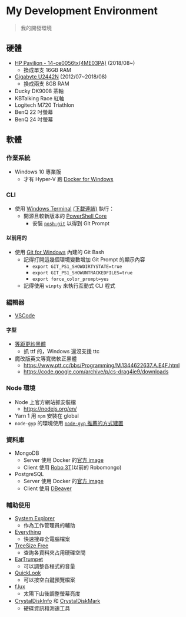 # My Development Environment

> 我的開發環境

## 硬體

- [HP Pavilion - 14-ce0056tx(4ME03PA)](https://support.hp.com/tw-zh/document/c06042793) (2018/08~)
  - 換成單支 16GB RAM
- [Gigabyte U2442N](https://www.gigabyte.com/tw/Laptop/U2442N#kf) (2012/07~2018/08)
  - 換成兩支 8GB RAM
- Ducky DK9008 茶軸
- KBTalking Race 紅軸
- Logitech M720 Triathlon
- BenQ 22 吋螢幕
- BenQ 24 吋螢幕

## 軟體

### 作業系統

- Windows 10 專業版
  - 才有 Hyper-V 跑 [Docker for Windows](https://docs.docker.com/docker-for-windows/install/)

### CLI

- 使用 [Windows Terminal](https://github.com/microsoft/terminal) [(下載連結)](https://www.microsoft.com/en-us/p/windows-terminal-preview/9n0dx20hk701) 執行：
  - 開源且較新版本的 [PowerShell Core](https://github.com/PowerShell/PowerShell)
    - 安裝 [`posh-git`](https://github.com/dahlbyk/posh-git) 以得到 Git Prompt

#### 以前用的

- 使用 [Git for Windows](https://git-scm.com/download/win) 內建的 Git Bash
  - 記得打開這幾個環境變數增加 Git Prompt 的顯示內容
    - `export GIT_PS1_SHOWDIRTYSTATE=true`
    - `export GIT_PS1_SHOWUNTRACKEDFILES=true`
    - `export force_color_prompt=yes`
  - 記得使用 `winpty` 來執行互動式 CLI 程式

### 編輯器

- [VSCode](https://code.visualstudio.com/)

#### 字型

- [等距更紗黑體](https://github.com/be5invis/Sarasa-Gothic/releases)
  - 抓 ttf 的，Windows 還沒支援 ttc
- 魔改版英文等寬微軟正黑體
  - https://www.ptt.cc/bbs/Programming/M.1344622637.A.E4F.html
  - https://code.google.com/archive/p/cs-drag4ie9/downloads

### Node 環境

- Node 上官方網站抓安裝檔
  - https://nodejs.org/en/
- Yarn 1 用 `npm` 安裝在 global
- `node-gyp` 的環境使用 [`node-gyp` 推薦的方式建置](https://github.com/nodejs/node-gyp#on-windows)

### 資料庫

- MongoDB
  - Server 使用 Docker 的[官方 image](https://hub.docker.com/r/library/mongo/)
  - Client 使用 [Robo 3T](https://robomongo.org/download)(以前的 Robomongo)
- PostgreSQL
  - Server 使用 Docker 的[官方 image](https://hub.docker.com/r/library/postgres/)
  - Client 使用 [DBeaver](https://dbeaver.io/)

### 輔助使用

- [System Explorer](https://systemexplorer.net/)
  - 作為工作管理員的輔助
- [Everything](https://www.voidtools.com/)
  - 快速搜尋全電腦檔案
- [TreeSize Free](https://www.jam-software.com/treesize_free/)
  - 查詢各資料夾占用硬碟空間
- [EarTrumpet](https://www.microsoft.com/en-us/p/eartrumpet/9nblggh516xp)
  - 可以調整各程式的音量
- [QuickLook](https://www.microsoft.com/zh-tw/p/quicklook/9nv4bs3l1h4s)
  - 可以按空白鍵預覽檔案
- [f.lux](https://justgetflux.com/)
  - 太陽下山後調整螢幕亮度
- [CrystalDiskInfo](https://crystalmark.info/en/download/) 和 [CrystalDiskMark](https://crystalmark.info/en/download/)
  - 硬碟資訊和測速工具
